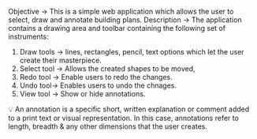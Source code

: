 Objective →
This is a simple web application which allows the user to select, draw and annotate building
plans.
Description →
The application contains a drawing area and toolbar containing the following set of
instruments:
1. Draw tools → lines, rectangles, pencil, text options which let the user create their
masterpiece.
2. Select tool → Allows the created shapes to be moved,
3. Redo tool → Enable users to redo the changes. 
4. Undo tool→ Enables users to undo the chnages.
5. View tool → Show or hide annotations.
<aside> 💡 An annotation is a specific short, written explanation or comment added to a
print text or visual representation. In this case, annotations refer to length, breadth & any
other dimensions that the user creates.
</aside>